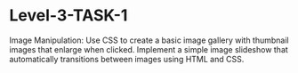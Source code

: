 # Level-3-TASK-1
Image Manipulation:
Use CSS to create a basic image gallery
with thumbnail images that enlarge
when clicked.
Implement a simple image slideshow
that automatically transitions between
images using HTML and CSS.

